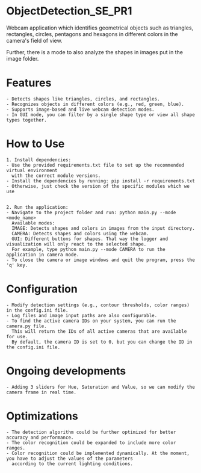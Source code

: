 # ObjectDetection_SE_PR1

Webcam application which identifies geometrical objects such as triangles, rectangles, circles, pentagons and hexagons in different colors in the camera's field of view.

Further, there is a mode to also analyze the shapes in images put in the image folder.

# Features

    - Detects shapes like triangles, circles, and rectangles.
    - Recognizes objects in different colors (e.g., red, green, blue).
    - Supports image-based and live webcam detection modes.
    - In GUI mode, you can filter by a single shape type or view all shape types together.


# How to Use

    1. Install dependencies:
    - Use the provided requirements.txt file to set up the recommended virtual environment 
      with the correct module versions.
    - Install the dependencies by running: pip install -r requirements.txt
    - Otherwise, just check the version of the specific modules which we use


    2. Run the application:
    - Navigate to the project folder and run: python main.py --mode <mode_name>
      Available modes: 
      IMAGE: Detects shapes and colors in images from the input directory. 
      CAMERA: Detects shapes and colors using the webcam.
      GUI: Different buttons for shapes. That way the logger and visualization will only react to the selected shape.
      For example, type python main.py --mode CAMERA to run the application in camera mode.
    - To close the camera or image windows and quit the program, press the 'q' key. 

# Configuration

    - Modify detection settings (e.g., contour thresholds, color ranges) in the config.ini file. 
    - Log files and image input paths are also configurable.
    - To find the active camera IDs on your system, you can run the camera.py file. 
      This will return the IDs of all active cameras that are available for use.
      By default, the camera ID is set to 0, but you can change the ID in the config.ini file.

# Ongoing developments
    
    - Adding 3 sliders for Hue, Saturation and Value, so we can modify the camera frame in real time. 


# Optimizations

    - The detection algorithm could be further optimized for better accuracy and performance.
    - The color recognition could be expanded to include more color ranges.
    - Color recognition could be implemented dynamically. At the moment, you have to adjust the values of the parameters
      according to the current lighting conditions.
